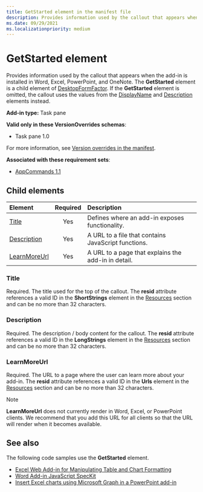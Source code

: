 ```yaml
---
title: GetStarted element in the manifest file
description: Provides information used by the callout that appears when the add-in is installed in Word, Excel, PowerPoint, and OneNote.
ms.date: 09/29/2021
ms.localizationpriority: medium
---
```


# GetStarted element

Provides information used by the callout that appears when the add-in is installed in Word, Excel, PowerPoint, and OneNote. The **GetStarted** element is a child element of [DesktopFormFactor](desktopformfactor.md). If the **GetStarted** element is omitted, the callout uses the values from the [DisplayName](displayname.md) and [Description](description.md) elements instead.

**Add-in type:** Task pane

**Valid only in these VersionOverrides schemas**:

- Task pane 1.0

For more information, see [Version overrides in the manifest](../../develop/add-in-manifests.md#version-overrides-in-the-manifest).

**Associated with these requirement sets**:

- [AppCommands 1.1](../requirement-sets/app-commands-requirement-sets.md)

## Child elements

| Element                       | Required | Description                                        |
|:------------------------------|:--------:|:---------------------------------------------------|
| [Title](#title)               | Yes      | Defines where an add-in exposes functionality.     |
| [Description](#description)   | Yes      | A URL to a file that contains JavaScript functions.|
| [LearnMoreUrl](#learnmoreurl) | Yes       | A URL to a page that explains the add-in in detail.   |

### Title 

Required. The title used for the top of the callout. The **resid** attribute references a valid ID in the **ShortStrings** element in the [Resources](resources.md) section and can be no more than 32 characters.

### Description

Required. The description / body content for the callout. The **resid** attribute references a valid ID in the **LongStrings** element in the [Resources](resources.md) section and can be no more than 32 characters.

### LearnMoreUrl

Required. The URL to a page where the user can learn more about your add-in. The **resid** attribute references a valid ID in the **Urls** element in the [Resources](resources.md) section and can be no more than 32 characters.

> [!NOTE]
> **LearnMoreUrl** does not currently render in Word, Excel, or PowerPoint clients. We recommend that you add this URL for all clients so that the URL will render when it becomes available. 

## See also

The following code samples use the **GetStarted** element.

* [Excel Web Add-in for Manipulating Table and Chart Formatting](https://github.com/OfficeDev/Excel-Add-in-JavaScript-SalesTracker)
* [Word Add-in JavaScript SpecKit](https://github.com/OfficeDev/Word-Add-in-JS-SpecKit)
* [Insert Excel charts using Microsoft Graph in a PowerPoint add-in](https://github.com/OfficeDev/PowerPoint-Add-in-Microsoft-Graph-ASPNET-InsertChart)
